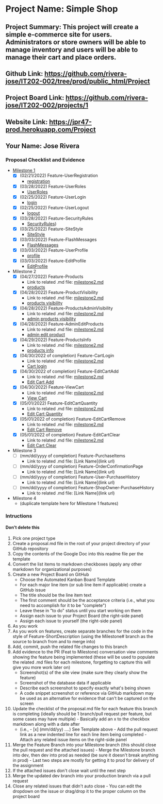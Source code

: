 # Project Name: Simple Shop
## Project Summary: This project will create a simple e-commerce site for users. Administrators or store owners will be able to manage inventory and users will be able to manage their cart and place orders.
## Github Link: https://github.com/rivera-jose/IT202-002/tree/prod/public_html/Project
## Project Board Link: https://github.com/rivera-jose/IT202-002/projects/1
## Website Link: https://jpr47-prod.herokuapp.com/Project
## Your Name: Jose Rivera

<!-- Line item / Feature template (use this for each bullet point) -- DO NOT DELETE THIS SECTION


- [ ] \(mm/dd/yyyy of completion) Feature Title (from the proposal bullet point, if it's a sub-point indent it properly)
  -  Link to related .md file: [Link Name](link url)

 End Line item / Feature Template -- DO NOT DELETE THIS SECTION --> 
 
 
### Proposal Checklist and Evidence

- [Milestone 1](https://github.com/rivera-jose/IT202-002/blob/Milestone1/public_html/Project/milestone1.md)
  - [x] \(02/21/2022) Feature-UserRegistration
     -  [registration](https://jpr47-prod.herokuapp.com/Project/register.php) 
  - [x] \(03/28/2022) Feature-UserRoles 
     -  [UserRoles](https://jpr47-prod.herokuapp.com/Project/admin/list_roles.php)
  - [x] \(02/25/2022) Feature-UserLogin
     -  [login](https://jpr47-prod.herokuapp.com/Project/login.php)
  - [x] \(02/25/2022) Feature-UserLogout
     -  [logout](https://jpr47-prod.herokuapp.com/Project/logout.php)
  - [x] \(03/28/2022) Feature-SecurityRules
     -  [SecurityRules](https://jpr47-prod.herokuapp.com/Project/admin/list_roles.php)) 
  - [x] \(03/25/2022) Feature-SiteStyle
     -  [SiteStyle](https://jpr47-prod.herokuapp.com/Project/styles.css) 
  - [x] \(03/03/2022) Feature-FlashMessages
     -  [FlashMessages](https://jpr47-prod.herokuapp.com/Project/login.php) 
  - [x] \(03/03/2022) Feature-UserProfile
     -  [profile](https://jpr47-prod.herokuapp.com/Project/profile.php) 
  - [x] \(03/03/2022) Feature-EditProfile
     -  [EditProfile](https://jpr47-prod.herokuapp.com/Project/profile.php) 
- Milestone 2
  - [x] \(04/27/2022) Feature-Products
     -  Link to related .md file: [milestone2.md](https://github.com/rivera-jose/IT202-002/blob/Milestone2/public_html/Project/milestone2.md)
     - [products](https://jpr47-prod.herokuapp.com/Project/Project/add_item.php)
  - [x] \(04/28/2022) Feature-ProductVisibility
     -  Link to related .md file: [milestone2.md](https://github.com/rivera-jose/IT202-002/blob/Milestone2/public_html/Project/milestone2.md)
     -  [products visibility](https://jpr47-prod.herokuapp.com/Project/shop.php)
  - [x] \(04/28/2022) Feature-ProductsAdminVisibility
     -  Link to related .md file: [milestone2.md](https://github.com/rivera-jose/IT202-002/blob/Milestone2/public_html/Project/milestone2.md)
     -  [admin products visibility](https://jpr47-prod.herokuapp.com/Project/admin/list_item.php)
  - [x] \(04/28/2022) Feature-AdminEditProducts
     -  Link to related .md file: [milestone2.md](https://github.com/rivera-jose/IT202-002/blob/Milestone2/public_html/Project/milestone2.md)
     -  [admin edit product](https://jpr47-prod.herokuapp.com/Project/admin/edit_item.php)
  - [x] \(04/29/2022) Feature-ProductsInfo
     -  Link to related .md file: [milestone2.md](https://github.com/rivera-jose/IT202-002/blob/Milestone2/public_html/Project/milestone2.md)
     -  [products info](https://jpr47-prod.herokuapp.com/Project/products-details.php)
  - [x] \(04/30/2022 of completion) Feature-CartLogin
     -  Link to related .md file: [milestone2.md](https://github.com/rivera-jose/IT202-002/blob/Milestone2/public_html/Project/milestone2.md)
     -  [Cart login](https://jpr47-prod.herokuapp.com/Project/cart.php) 
  - [x] \(04/30/2022 of completion) Feature-EditCartAdd
     -  Link to related .md file: [milestone2.md](https://github.com/rivera-jose/IT202-002/blob/Milestone2/public_html/Project/milestone2.md)
     -  [Edit Cart Add](https://jpr47-prod.herokuapp.com/Project/shop.php)
  - [x] \(04/30/2022) Feature-ViewCart
     -  Link to related .md file: [milestone2.md](https://github.com/rivera-jose/IT202-002/blob/Milestone2/public_html/Project/milestone2.md)
     -  [View Cart](https://jpr47-prod.herokuapp.com/Project/cart.php)
  - [x] \(05/01/2022) Feature-EditCartQuantity
     -  Link to related .md file: [milestone2.md](https://github.com/rivera-jose/IT202-002/blob/Milestone2/public_html/Project/milestone2.md)
     -  [Edit Cart Quantity ](https://jpr47-prod.herokuapp.com/Project/cart.php)
  - [x] \(05/01/2022 of completion) Feature-EditCartRemove
     -  Link to related .md file: [milestone2.md](https://github.com/rivera-jose/IT202-002/blob/Milestone2/public_html/Project/milestone2.md)
     -  [Edit Cart Remove](https://jpr47-prod.herokuapp.com/Project/cart.php)
  - [x] \(05/01/2022 of completion) Feature-EditCartClear
     -  Link to related .md file: [milestone2.md](https://github.com/rivera-jose/IT202-002/blob/Milestone2/public_html/Project/milestone2.md) 
     -  [Edit Cart Clear](https://jpr47-prod.herokuapp.com/Project/cart.php)     
- Milestone 3
  - [ ] \(mm/dd/yyyy of completion) Feature-PurchaseItems
     -  Link to related .md file: [Link Name](link url)
  - [ ] \(mm/dd/yyyy of completion) Feature-OrderConfirmationPage
     -  Link to related .md file: [Link Name](link url)
  - [ ] \(mm/dd/yyyy of completion) Feature-User-PurchaseHistory
     -  Link to related .md file: [Link Name](link url)
  - [ ] \(mm/dd/yyyy of completion) Feature-ShopOwner-PurchaseHistory
     -  Link to related .md file: [Link Name](link url)
- Milestone 4
  - (duplicate template here for Milestone 1 features)
### Intructions
#### Don't delete this
1. Pick one project type
2. Create a proposal.md file in the root of your project directory of your GitHub repository
3. Copy the contents of the Google Doc into this readme file per the template
4. Convert the list items to markdown checkboxes (apply any other markdown for organizational purposes)
5. Create a new Project Board on GitHub
   - Choose the Automated Kanban Board Template
   - For each major line item (or sub line item if applicable) create a GitHub issue
   - The title should be the line item text
   - The first comment should be the acceptance criteria (i.e., what you need to accomplish for it to be "complete")
   - Leave these in "to do" status until you start working on them
   - Assign each issue to your Project Board (the right-side panel)
   - Assign each issue to yourself (the right-side panel)
6. As you work
  1. As you work on features, create separate branches for the code in the style of Feature-ShortDescription (using the Milestone# branch as the source to branch from and to merge into)
  2. Add, commit, push the related file changes to this branch
  3. Add evidence to the PR (Feat to Milestone) conversation view comments showing the feature being implemented (these will be used to populate the related .md files for each milestone, forgetting to capture this will give you more work later on)
     - Screenshot(s) of the site view (make sure they clearly show the feature)
     - Screenshot of the database data if applicable
     - Describe each screenshot to specify exactly what's being shown
     - A code snippet screenshot or reference via GitHub markdown may be used as an alternative for evidence that can't be captured on the screen
  4. Update the checklist of the proposal.md file for each feature this branch is completing (ideally should be 1 branch/pull request per feature, but some cases may have multiple)
    - Basically add an x to the checkbox markdown along with a date after
      - (i.e.,   - [x] (mm/dd/yy) ....) See Template above
    - Add the pull request link as a new indented line for each line item being completed
    - Attach any related issue items on the right-side panel
  5. Merge the Feature Branch into your Milestone branch (this should close the pull request and the attached issues)
    - Merge the Milestone branch into dev, then dev into prod as needed (be sure it doesn't break anything in prod)
    - Last two steps are mostly for getting it to prod for delivery of the assignment 
  7. If the attached issues don't close wait until the next step
  8. Merge the updated dev branch into your production branch via a pull request
  9. Close any related issues that didn't auto close
    - You can edit the dropdown on the issue or drag/drop it to the proper column on the project board